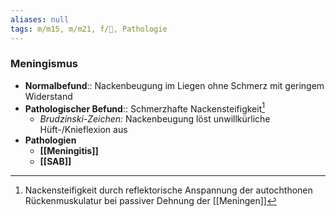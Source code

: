 ```yaml
---
aliases: null
tags: m/m15, m/m21, f/🧠, Pathologie
---
```

### Meningismus
- **Normalbefund**:: Nackenbeugung im Liegen ohne Schmerz mit geringem Widerstand
- **Pathologischer Befund**:: Schmerzhafte Nackensteifigkeit[^1]
	- *Brudzinski-Zeichen:* Nackenbeugung löst unwillkürliche Hüft-/Knieflexion aus
- **Pathologien**
	- **[[Meningitis]]**
	- **[[SAB]]**

[^1]: Nackensteifigkeit durch reflektorische Anspannung der autochthonen Rückenmuskulatur bei passiver Dehnung der [[Meningen]]